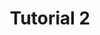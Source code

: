 ---
title:  Tutorial 2
description: Tutorial explaining how to work with MoBi
github_url: Example_Aciclovir 
---